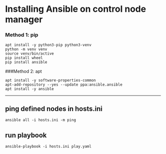 # Installing Ansible on control node manager

### Method 1: pip
```
apt install -y python3-pip python3-venv
python -m venv venv
source venv/bin/active
pip install wheel
pip install ansible
```

###Method 2: apt
```
apt install -y software-properties-common
apt-add-repository --yes --update ppa:ansible.ansible
apt install -y ansible
```

<hr>

## ping defined nodes in hosts.ini
```
ansible all -i hosts.ini -m ping
```
## run playbook
```
ansible-playbook -i hosts.ini play.yaml
```